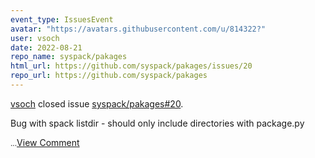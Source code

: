 ```yaml
---
event_type: IssuesEvent
avatar: "https://avatars.githubusercontent.com/u/814322?"
user: vsoch
date: 2022-08-21
repo_name: syspack/pakages
html_url: https://github.com/syspack/pakages/issues/20
repo_url: https://github.com/syspack/pakages
---
```


<a href='https://github.com/vsoch' target='_blank'>vsoch</a> closed issue <a href='https://github.com/syspack/pakages/issues/20' target='_blank'>syspack/pakages#20</a>.

<p>Bug with spack listdir - should only include directories with package.py</p><small>...</small><a href='https://github.com/syspack/pakages/issues/20' target='_blank'>View Comment</a>